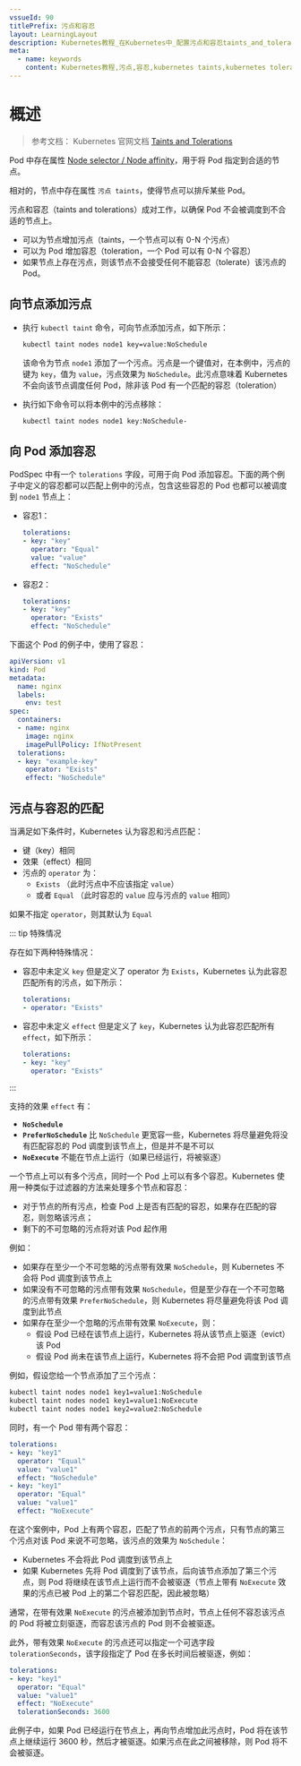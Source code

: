 ```yaml
---
vssueId: 90
titlePrefix: 污点和容忍
layout: LearningLayout
description: Kubernetes教程_在Kubernetes中_配置污点和容忍taints_and_toleration
meta:
  - name: keywords
    content: Kubernetes教程,污点,容忍,kubernetes taints,kubernetes toleration
---
```


# 概述

<AdSenseTitle/>

> 参考文档： Kubernetes 官网文档 [Taints and Tolerations](https://kubernetes.io/docs/concepts/configuration/taint-and-toleration/)

Pod 中存在属性 [Node selector / Node affinity](/learning/k8s-intermediate/config/assign-pod-node.html)，用于将 Pod 指定到合适的节点。

相对的，节点中存在属性 `污点 taints`，使得节点可以排斥某些 Pod。

污点和容忍（taints and tolerations）成对工作，以确保 Pod 不会被调度到不合适的节点上。
* 可以为节点增加污点（taints，一个节点可以有 0-N 个污点）
* 可以为 Pod 增加容忍（toleration，一个 Pod 可以有 0-N 个容忍）
* 如果节点上存在污点，则该节点不会接受任何不能容忍（tolerate）该污点的 Pod。

## 向节点添加污点

* 执行 `kubectl taint` 命令，可向节点添加污点，如下所示：

  ``` sh
  kubectl taint nodes node1 key=value:NoSchedule
  ```
  该命令为节点 `node1` 添加了一个污点。污点是一个键值对，在本例中，污点的键为 `key`，值为 `value`，污点效果为 `NoSchedule`。此污点意味着 Kubernetes 不会向该节点调度任何 Pod，除非该 Pod 有一个匹配的容忍（toleration）

* 执行如下命令可以将本例中的污点移除：

  ``` sh
  kubectl taint nodes node1 key:NoSchedule-
  ```

## 向 Pod 添加容忍

PodSpec 中有一个 `tolerations` 字段，可用于向 Pod 添加容忍。下面的两个例子中定义的容忍都可以匹配上例中的污点，包含这些容忍的 Pod 也都可以被调度到 `node1` 节点上：

* 容忍1：
  ``` yaml
  tolerations:
  - key: "key"
    operator: "Equal"
    value: "value"
    effect: "NoSchedule"
  ```
* 容忍2：
  ``` yaml
  tolerations:
  - key: "key"
    operator: "Exists"
    effect: "NoSchedule"
  ```

下面这个 Pod 的例子中，使用了容忍：

``` yaml
apiVersion: v1
kind: Pod
metadata:
  name: nginx
  labels:
    env: test
spec:
  containers:
  - name: nginx
    image: nginx
    imagePullPolicy: IfNotPresent
  tolerations:
  - key: "example-key"
    operator: "Exists"
    effect: "NoSchedule"
```

## 污点与容忍的匹配

当满足如下条件时，Kubernetes 认为容忍和污点匹配：
* 键（key）相同
* 效果（effect）相同
* 污点的 `operator` 为：
  * `Exists` （此时污点中不应该指定 `value`）
  * 或者 `Equal` （此时容忍的 `value` 应与污点的 `value` 相同）

如果不指定 `operator`，则其默认为 `Equal`


::: tip 特殊情况

存在如下两种特殊情况：
* 容忍中未定义 `key` 但是定义了 operator 为 `Exists`，Kubernetes 认为此容忍匹配所有的污点，如下所示：

  ```yaml
  tolerations:
  - operator: "Exists"
  ```
* 容忍中未定义 `effect` 但是定义了 `key`，Kubernetes 认为此容忍匹配所有 `effect`，如下所示：

  ``` yaml
  tolerations:
  - key: "key"
    operator: "Exists"
  ```

:::

支持的效果 `effect` 有：
* **`NoSchedule`**
* **`PreferNoSchedule`** 比 `NoSchedule` 更宽容一些，Kubernetes 将尽量避免将没有匹配容忍的 Pod 调度到该节点上，但是并不是不可以
* **`NoExecute`** 不能在节点上运行（如果已经运行，将被驱逐）

一个节点上可以有多个污点，同时一个 Pod 上可以有多个容忍。Kubernetes 使用一种类似于过滤器的方法来处理多个节点和容忍：
* 对于节点的所有污点，检查 Pod 上是否有匹配的容忍，如果存在匹配的容忍，则忽略该污点；
* 剩下的不可忽略的污点将对该 Pod 起作用

例如：
* 如果存在至少一个不可忽略的污点带有效果 `NoSchedule`，则 Kubernetes 不会将 Pod 调度到该节点上
* 如果没有不可忽略的污点带有效果 `NoSchedule`，但是至少存在一个不可忽略的污点带有效果 `PreferNoSchedule`，则 Kubernetes 将尽量避免将该 Pod 调度到此节点
* 如果存在至少一个忽略的污点带有效果 `NoExecute`，则：
  * 假设 Pod 已经在该节点上运行，Kubernetes 将从该节点上驱逐（evict）该 Pod
  * 假设 Pod 尚未在该节点上运行，Kubernetes 将不会把 Pod 调度到该节点

例如，假设您给一个节点添加了三个污点：
``` sh
kubectl taint nodes node1 key1=value1:NoSchedule
kubectl taint nodes node1 key1=value1:NoExecute
kubectl taint nodes node1 key2=value2:NoSchedule
```
同时，有一个 Pod 带有两个容忍：
``` yaml
tolerations:
- key: "key1"
  operator: "Equal"
  value: "value1"
  effect: "NoSchedule"
- key: "key1"
  operator: "Equal"
  value: "value1"
  effect: "NoExecute"
```

在这个案例中，Pod 上有两个容忍，匹配了节点的前两个污点，只有节点的第三个污点对该 Pod 来说不可忽略，该污点的效果为 `NoSchedule`：
* Kubernetes 不会将此 Pod 调度到该节点上
* 如果 Kubernetes 先将 Pod 调度到了该节点，后向该节点添加了第三个污点，则 Pod 将继续在该节点上运行而不会被驱逐（节点上带有 `NoExecute` 效果的污点已被 Pod 上的第二个容忍匹配，因此被忽略）

通常，在带有效果 `NoExecute` 的污点被添加到节点时，节点上任何不容忍该污点的 Pod 将被立刻驱逐，而容忍该污点的 Pod 则不会被驱逐。

此外，带有效果 `NoExecute` 的污点还可以指定一个可选字段 `tolerationSeconds`，该字段指定了 Pod 在多长时间后被驱逐，例如：

``` yaml
tolerations:
- key: "key1"
  operator: "Equal"
  value: "value1"
  effect: "NoExecute"
  tolerationSeconds: 3600
```

此例子中，如果 Pod 已经运行在节点上，再向节点增加此污点时，Pod 将在该节点上继续运行 3600 秒，然后才被驱逐。如果污点在此之间被移除，则 Pod 将不会被驱逐。
